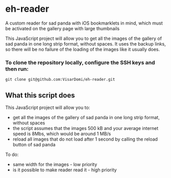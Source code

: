 # eh-reader
A custom reader for sad panda with iOS bookmarklets in mind, which must be activated on the gallery page with large thumbnails

This JavaScript project will allow you to get all the images of the gallery of sad panda in one long strip format, without spaces. It uses the backup links, so there will be no failure of the loading of the images like it usually does.

### To clone the repository locally, configure the SSH keys and then run:

`git clone git@github.com:VisarDomi/eh-reader.git`

## What this script does

This JavaScript project will allow you to:

- get all the images of the gallery of sad panda in one long strip format, without spaces
- the script assumes that the images 500 kB and your average internet speed is 8Mbs, which would be around 1 MB/s
- reload all images that do not load after 1 second by calling the reload button of sad panda

To do:

- same width for the images - low priority
- is it possible to make reader read it - high priority
